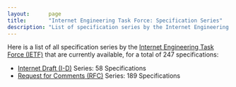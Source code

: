 ```yaml
---
layout:      page
title:       "Internet Engineering Task Force: Specification Series"
description: "List of specification series by the Internet Engineering Task Force (IETF/)"
---
```


Here is a list of all specification series by the [Internet Engineering Task Force (IETF)](http://www.ietf.org/) that are currently available, for a total of 247 specifications:

  * [Internet Draft (I-D)](I-D/) Series: 58 Specifications
  * [Request for Comments (RFC)](RFC/) Series: 189 Specifications
